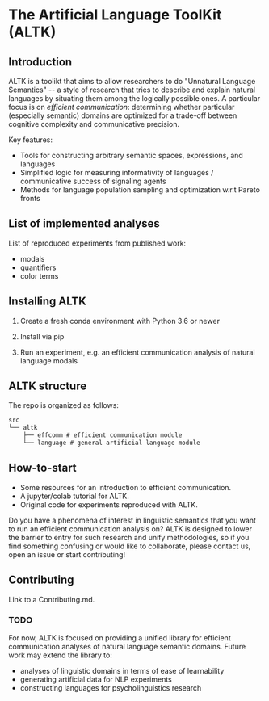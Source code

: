 # The Artificial Language ToolKit (ALTK)

## Introduction

ALTK is a toolikt that aims to allow researchers to do "Unnatural Language Semantics" -- a style of research that tries to describe and explain natural languages by situating them among the logically possible ones. A particular focus is on _efficient communication_: determining whether particular (especially semantic) domains are optimized for a trade-off between cognitive complexity and communicative precision.

Key features:

- Tools for constructing arbitrary semantic spaces, expressions, and languages
- Simplified logic for measuring informativity of languages / communicative success of signaling agents
- Methods for language population sampling and optimization w.r.t Pareto fronts

## List of implemented analyses

List of reproduced experiments from published work:

- modals
- quantifiers
- color terms

## Installing ALTK

1. Create a fresh conda environment with Python 3.6 or newer

2. Install via pip

3. Run an experiment, e.g. an efficient communication analysis of natural language modals

## ALTK structure

The repo is organized as follows:

```md
src
└── altk
    ├── effcomm # efficient communication module
    └── language # general artificial language module
```

## How-to-start

- Some resources for an introduction to efficient communication.
- A jupyter/colab tutorial for ALTK.
- Original code for experiments reproduced with ALTK.

Do you have a phenomena of interest in linguistic semantics that you want to run an efficient communication analysis on? ALTK is designed to lower the barrier to entry for such research and unify methodologies, so if you find something confusing or would like to collaborate, please contact us, open an issue or start contributing!

## Contributing

Link to a Contributing.md.

### TODO

For now, ALTK is focused on providing a unified library for efficient communication analyses of natural language semantic domains. Future work may extend the library to:

- analyses of linguistic domains in terms of ease of learnability
- generating artificial data for NLP experiments
- constructing languages for psycholinguistics research